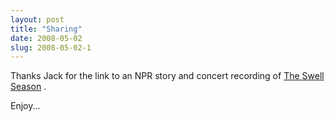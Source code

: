 ```yaml
---
layout: post
title: "Sharing"
date: 2008-05-02
slug: 2008-05-02-1
---
```


Thanks Jack for the link to an NPR story and concert recording of  [The Swell Season](http://www.npr.org/templates/story/story.php?storyId=90093038) .


Enjoy...
